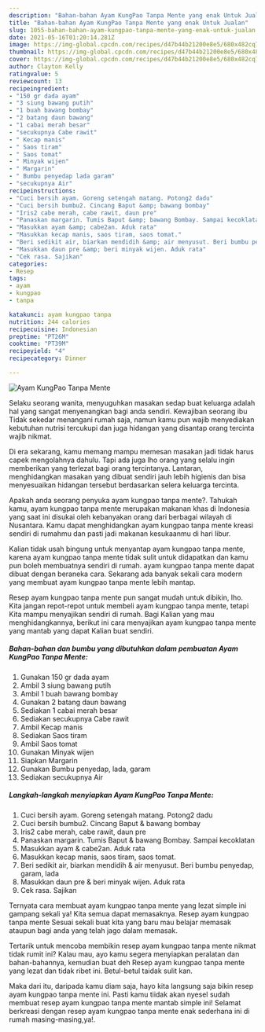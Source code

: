 ```yaml
---
description: "Bahan-bahan Ayam KungPao Tanpa Mente yang enak Untuk Jualan"
title: "Bahan-bahan Ayam KungPao Tanpa Mente yang enak Untuk Jualan"
slug: 1055-bahan-bahan-ayam-kungpao-tanpa-mente-yang-enak-untuk-jualan
date: 2021-05-16T01:20:14.281Z
image: https://img-global.cpcdn.com/recipes/d47b44b21200e8e5/680x482cq70/ayam-kungpao-tanpa-mente-foto-resep-utama.jpg
thumbnail: https://img-global.cpcdn.com/recipes/d47b44b21200e8e5/680x482cq70/ayam-kungpao-tanpa-mente-foto-resep-utama.jpg
cover: https://img-global.cpcdn.com/recipes/d47b44b21200e8e5/680x482cq70/ayam-kungpao-tanpa-mente-foto-resep-utama.jpg
author: Clayton Kelly
ratingvalue: 5
reviewcount: 13
recipeingredient:
- "150 gr dada ayam"
- "3 siung bawang putih"
- "1 buah bawang bombay"
- "2 batang daun bawang"
- "1 cabai merah besar"
- "secukupnya Cabe rawit"
- " Kecap manis"
- " Saos tiram"
- " Saos tomat"
- " Minyak wijen"
- " Margarin"
- " Bumbu penyedap lada garam"
- "secukupnya Air"
recipeinstructions:
- "Cuci bersih ayam. Goreng setengah matang. Potong2 dadu"
- "Cuci bersih bumbu2. Cincang Baput &amp; bawang bombay"
- "Iris2 cabe merah, cabe rawit, daun pre"
- "Panaskan margarin. Tumis Baput &amp; bawang Bombay. Sampai kecoklatan"
- "Masukkan ayam &amp; cabe2an. Aduk rata"
- "Masukkan kecap manis, saos tiram, saos tomat."
- "Beri sedikit air, biarkan mendidih &amp; air menyusut. Beri bumbu penyedap, garam, lada"
- "Masukkan daun pre &amp; beri minyak wijen. Aduk rata"
- "Cek rasa. Sajikan"
categories:
- Resep
tags:
- ayam
- kungpao
- tanpa

katakunci: ayam kungpao tanpa 
nutrition: 244 calories
recipecuisine: Indonesian
preptime: "PT26M"
cooktime: "PT39M"
recipeyield: "4"
recipecategory: Dinner

---
```



![Ayam KungPao Tanpa Mente](https://img-global.cpcdn.com/recipes/d47b44b21200e8e5/680x482cq70/ayam-kungpao-tanpa-mente-foto-resep-utama.jpg)

Selaku seorang wanita, menyuguhkan masakan sedap buat keluarga adalah hal yang sangat menyenangkan bagi anda sendiri. Kewajiban seorang ibu Tidak sekedar menangani rumah saja, namun kamu pun wajib menyediakan kebutuhan nutrisi tercukupi dan juga hidangan yang disantap orang tercinta wajib nikmat.

Di era  sekarang, kamu memang mampu memesan masakan jadi tidak harus capek mengolahnya dahulu. Tapi ada juga lho orang yang selalu ingin memberikan yang terlezat bagi orang tercintanya. Lantaran, menghidangkan masakan yang dibuat sendiri jauh lebih higienis dan bisa menyesuaikan hidangan tersebut berdasarkan selera keluarga tercinta. 



Apakah anda seorang penyuka ayam kungpao tanpa mente?. Tahukah kamu, ayam kungpao tanpa mente merupakan makanan khas di Indonesia yang saat ini disukai oleh kebanyakan orang dari berbagai wilayah di Nusantara. Kamu dapat menghidangkan ayam kungpao tanpa mente kreasi sendiri di rumahmu dan pasti jadi makanan kesukaanmu di hari libur.

Kalian tidak usah bingung untuk menyantap ayam kungpao tanpa mente, karena ayam kungpao tanpa mente tidak sulit untuk didapatkan dan kamu pun boleh membuatnya sendiri di rumah. ayam kungpao tanpa mente dapat dibuat dengan beraneka cara. Sekarang ada banyak sekali cara modern yang membuat ayam kungpao tanpa mente lebih mantap.

Resep ayam kungpao tanpa mente pun sangat mudah untuk dibikin, lho. Kita jangan repot-repot untuk membeli ayam kungpao tanpa mente, tetapi Kita mampu menyajikan sendiri di rumah. Bagi Kalian yang mau menghidangkannya, berikut ini cara menyajikan ayam kungpao tanpa mente yang mantab yang dapat Kalian buat sendiri.

<!--inarticleads1-->

##### Bahan-bahan dan bumbu yang dibutuhkan dalam pembuatan Ayam KungPao Tanpa Mente:

1. Gunakan 150 gr dada ayam
1. Ambil 3 siung bawang putih
1. Ambil 1 buah bawang bombay
1. Gunakan 2 batang daun bawang
1. Sediakan 1 cabai merah besar
1. Sediakan secukupnya Cabe rawit
1. Ambil  Kecap manis
1. Sediakan  Saos tiram
1. Ambil  Saos tomat
1. Gunakan  Minyak wijen
1. Siapkan  Margarin
1. Gunakan  Bumbu penyedap, lada, garam
1. Sediakan secukupnya Air




<!--inarticleads2-->

##### Langkah-langkah menyiapkan Ayam KungPao Tanpa Mente:

1. Cuci bersih ayam. Goreng setengah matang. Potong2 dadu
1. Cuci bersih bumbu2. Cincang Baput &amp; bawang bombay
1. Iris2 cabe merah, cabe rawit, daun pre
1. Panaskan margarin. Tumis Baput &amp; bawang Bombay. Sampai kecoklatan
1. Masukkan ayam &amp; cabe2an. Aduk rata
1. Masukkan kecap manis, saos tiram, saos tomat.
1. Beri sedikit air, biarkan mendidih &amp; air menyusut. Beri bumbu penyedap, garam, lada
1. Masukkan daun pre &amp; beri minyak wijen. Aduk rata
1. Cek rasa. Sajikan




Ternyata cara membuat ayam kungpao tanpa mente yang lezat simple ini gampang sekali ya! Kita semua dapat memasaknya. Resep ayam kungpao tanpa mente Sesuai sekali buat kita yang baru mau belajar memasak ataupun bagi anda yang telah jago dalam memasak.

Tertarik untuk mencoba membikin resep ayam kungpao tanpa mente nikmat tidak rumit ini? Kalau mau, ayo kamu segera menyiapkan peralatan dan bahan-bahannya, kemudian buat deh Resep ayam kungpao tanpa mente yang lezat dan tidak ribet ini. Betul-betul taidak sulit kan. 

Maka dari itu, daripada kamu diam saja, hayo kita langsung saja bikin resep ayam kungpao tanpa mente ini. Pasti kamu tiidak akan nyesel sudah membuat resep ayam kungpao tanpa mente mantab simple ini! Selamat berkreasi dengan resep ayam kungpao tanpa mente enak sederhana ini di rumah masing-masing,ya!.

